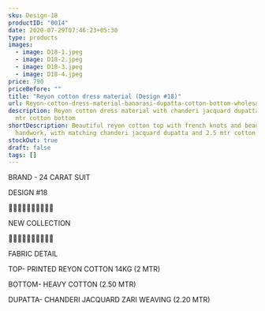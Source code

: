 ```yaml
---
sku: Design-18
productID: "0014"
date: 2020-07-29T07:46:23+05:30
type: products
images:
  - image: D18-1.jpeg
  - image: D18-2.jpeg
  - image: D18-3.jpeg
  - image: D18-4.jpeg
price: 790
priceBefore: ""
title: "Reyon cotton dress material (Design #18)"
url: Reyon-cotton-dress-material-banarasi-dupatta-cotton-bottom-wholesale-design18
description: Reyon cotton dress material with chanderi jacquard dupatta and 2.5
  mtr cotton bottom
shortDescription: Beautiful reyon cotton top with french knots and beads
  handwork, with matching chanderi jacquard dupatta and 2.5 mtr cotton bottom.
stockOut: true
draft: false
tags: []
---
```

BRAND - 24 CARAT SUIT

DESIGN #18

💐💐💐💐💐💐💐💐💐💐

NEW COLLECTION

🌷🌷🌷🌷🌷🌷🌷🌷🌷🌷

FABRIC DETAIL

TOP- PRINTED REYON COTTON 14KG (2 MTR)

BOTTOM- HEAVY COTTON (2.50 MTR)

DUPATTA- CHANDERI JACQUARD ZARI WEAVING (2.20 MTR)